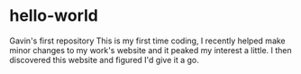 # hello-world
Gavin's first repository
This is my first time coding, I recently helped make minor changes to my work's website and it peaked my interest a little. I then discovered this website and figured I'd give it a go. 
